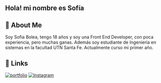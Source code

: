 
## Hola! mi nombre es Sofía
## 🚀 About Me
Soy Sofia Bolea, tengo 18 años y soy una Front End Developer, con poca experiencia, pero muchas ganas. Además soy estudiante de Ingenieria en sistemas en la facultad UTN Santa Fe. Actualmente curso mi primer año.


## 🔗 Links
[![portfolio](https://img.shields.io/badge/my_portfolio-000?style=for-the-badge&logo=ko-fi&logoColor=white)](https://github.com/SofiaBolea)
[![Instagram](https://img.shields.io/badge/instagram-FFB6C1?style=for-the-badge&logo=instagram&logoColor=white)](https://www.instagram.com/_sofibolea//)


